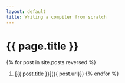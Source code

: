 ```yaml
---
layout: default 
title: Writing a compiler from scratch
---
```

# {{ page.title }}
{% for post in site.posts reversed %}
  1. [{{ post.title }}]({{ post.url}})
{% endfor %}
